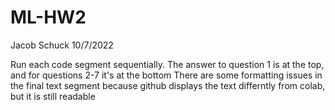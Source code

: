 # ML-HW2
Jacob Schuck
10/7/2022

Run each code segment sequentially. The answer to question 1 is at the top, and for questions 2-7 it's at the bottom
There are some formatting issues in the final text segment because github displays the text differntly from colab, but it is still readable
